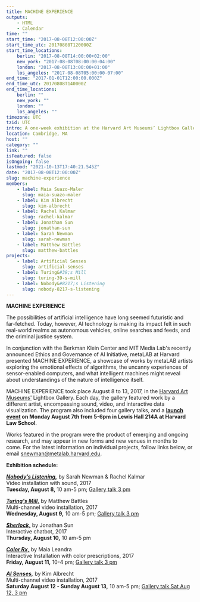 ```yaml
---
title: MACHINE EXPERIENCE
outputs:
    - HTML
    - Calendar
time: ""
start_time: "2017-08-08T12:00:00Z"
start_time_utc: 20170808T120000Z
start_time_locations:
    berlin: "2017-08-08T14:00:00+02:00"
    new_york: "2017-08-08T08:00:00-04:00"
    london: "2017-08-08T13:00:00+01:00"
    los_angeles: "2017-08-08T05:00:00-07:00"
end_time: "2017-01-01T12:00:00.000Z"
end_time_utc: 20170808T140000Z
end_time_locations:
    berlin: ""
    new_york: ""
    london: ""
    los_angeles: ""
timezone: UTC
tzid: UTC
intro: A one-week exhibition at the Harvard Art Museums’ Lightbox Gallery asks where artificial intelligence is headed—and how art can help us explore the world we are making.
location: Cambridge, MA
host: ""
category: ""
link: ""
isFeatured: false
isOngoing: false
lastmod: "2021-10-13T17:40:21.545Z"
date: "2017-08-08T12:00:00Z"
slug: machine-experience
members:
    - label: Maia Suazo-Maler
      slug: maia-suazo-maler
    - label: Kim Albrecht
      slug: kim-albrecht
    - label: Rachel Kalmar
      slug: rachel-kalmar
    - label: Jonathan Sun
      slug: jonathan-sun
    - label: Sarah Newman
      slug: sarah-newman
    - label: Matthew Battles
      slug: matthew-battles
projects:
    - label: Artificial Senses
      slug: artificial-senses
    - label: Turing&#39;s Mill
      slug: turing-39-s-mill
    - label: Nobody&#8217;s Listening
      slug: nobody-8217-s-listening
---
```

**MACHINE EXPERIENCE**

The possibilities of artificial intelligence have long seemed futuristic and far-fetched. Today, however, AI technology is making its impact felt in such real-world realms as autonomous vehicles, online searches and feeds, and the criminal justice system. 

In conjunction with the Berkman Klein Center and MIT Media Lab's recently announced Ethics and Governance of AI Initiative, metaLAB at Harvard presented MACHINE EXPERIENCE, a showcase of works by metaLAB artists exploring the emotional effects of algorithms, the uncanny experiences of sensor-enabled computers, and what intelligent machines might reveal about understandings of the nature of intelligence itself.

MACHINE EXPERIENCE took place August 8 to 13, 2017, in the [Harvard Art Museums'](http://www.harvardartmuseums.org/) Lightbox Gallery. Each day, the gallery featured work by a different artist, encompassing sound, video, and interactive data visualization. The program also included four gallery talks, and a **[launch event](https://cyber.harvard.edu/events/2017/08/AIArt) on Monday August 7th from 5-6pm in Lewis Hall 214A at Harvard Law School**. 

Works featured in the program were the product of emerging and ongoing research, and may appear in new forms and new venues in months to come. For the latest information on individual projects, follow links below, or email [snewman@metalab.harvard.edu](mailto:snewman@metalab.harvard.edu). 

**Exhibition schedule:**

[***Nobody’s Listening,***](../lb_nobodyslistening) by Sarah Newman & Rachel Kalmar<br />
Video installation with sound, 2017<br />
**Tuesday, August 8,** 10 am-5 pm; [Gallery talk 3 pm](http://www.harvardartmuseums.org/visit/calendar/lightbox-gallery-talk-artificial-intelligence-in-art-and-design-2)

[***Turing's Mill,***](../lb_turingsmill) by Matthew Battles<br />
Multi-channel video installation, 2017<br />
**Wednesday, August 9,** 10 am-5 pm; [Gallery talk 3 pm](http://www.harvardartmuseums.org/visit/calendar/lightbox-gallery-talk-artificial-intelligence-in-art-and-design-1)

[***Sherlock,***](../lb_sherlock) by Jonathan Sun<br />
Interactive chatbot, 2017<br />
**Thursday, August 10,** 10 am-5 pm

[***Color Rx,***](../lb_colorrx) by Maia Leandra<br />
Interactive Installation with color prescriptions, 2017<br />
**Friday, August 11,** 10-4 pm; [Gallery talk 3 pm](http://www.harvardartmuseums.org/visit/calendar/lightbox-gallery-talk-artificial-intelligence-in-art-and-design-3)

[***AI Senses,***](../lb_aisenses) by Kim Albrecht<br />
Multi-channel video installation, 2017<br />
**Saturday August 12 - Sunday August 13,** 10 am-5 pm; [Gallery talk Sat Aug 12, 3 pm](http://www.harvardartmuseums.org/visit/calendar/lightbox-gallery-talk-artificial-intelligence-in-art-and-design)